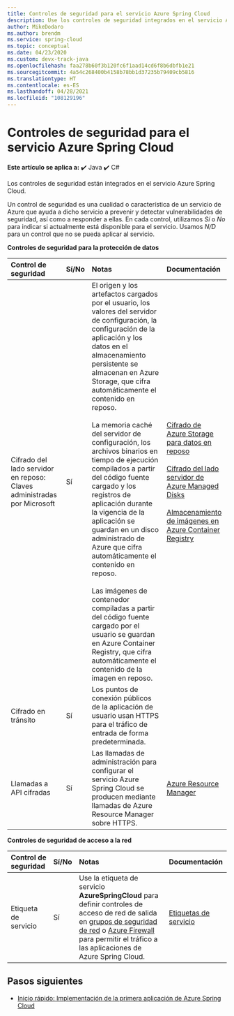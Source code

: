 ```yaml
---
title: Controles de seguridad para el servicio Azure Spring Cloud
description: Use los controles de seguridad integrados en el servicio Azure Spring Cloud.
author: MikeDodaro
ms.author: brendm
ms.service: spring-cloud
ms.topic: conceptual
ms.date: 04/23/2020
ms.custom: devx-track-java
ms.openlocfilehash: faa278b60f3b120fc6f1aad14cd6f8b6dbfb1e21
ms.sourcegitcommit: 4a54c268400b4158b78bb1d37235b79409cb5816
ms.translationtype: HT
ms.contentlocale: es-ES
ms.lasthandoff: 04/28/2021
ms.locfileid: "108129196"
---
```

# <a name="security-controls-for-azure-spring-cloud-service"></a>Controles de seguridad para el servicio Azure Spring Cloud

**Este artículo se aplica a:** ✔️ Java ✔️ C#

Los controles de seguridad están integrados en el servicio Azure Spring Cloud.

Un control de seguridad es una cualidad o característica de un servicio de Azure que ayuda a dicho servicio a prevenir y detectar vulnerabilidades de seguridad, así como a responder a ellas.  En cada control, utilizamos *Sí* o *No* para indicar si actualmente está disponible para el servicio.  Usamos *N/D* para un control que no se pueda aplicar al servicio. 

**Controles de seguridad para la protección de datos**

| Control de seguridad | Sí/No | Notas | Documentación |
|:-------------|:-------|:-------------------------------|:----------------------|
| Cifrado del lado servidor en reposo: Claves administradas por Microsoft | Sí | El origen y los artefactos cargados por el usuario, los valores del servidor de configuración, la configuración de la aplicación y los datos en el almacenamiento persistente se almacenan en Azure Storage, que cifra automáticamente el contenido en reposo.<br><br>La memoria caché del servidor de configuración, los archivos binarios en tiempo de ejecución compilados a partir del código fuente cargado y los registros de aplicación durante la vigencia de la aplicación se guardan en un disco administrado de Azure que cifra automáticamente el contenido en reposo.<br><br>Las imágenes de contenedor compiladas a partir del código fuente cargado por el usuario se guardan en Azure Container Registry, que cifra automáticamente el contenido de la imagen en reposo. | [Cifrado de Azure Storage para datos en reposo](../storage/common/storage-service-encryption.md)<br><br>[Cifrado del lado servidor de Azure Managed Disks](../virtual-machines/disk-encryption.md)<br><br>[Almacenamiento de imágenes en Azure Container Registry](../container-registry/container-registry-storage.md) |
| Cifrado en tránsito | Sí | Los puntos de conexión públicos de la aplicación de usuario usan HTTPS para el tráfico de entrada de forma predeterminada. |  |
| Llamadas a API cifradas | Sí | Las llamadas de administración para configurar el servicio Azure Spring Cloud se producen mediante llamadas de Azure Resource Manager sobre HTTPS. | [Azure Resource Manager](../azure-resource-manager/index.yml) |

**Controles de seguridad de acceso a la red**

| Control de seguridad | Sí/No | Notas | Documentación |
|:-------------|:-------|:-------------------------------|:----------------------|
| Etiqueta de servicio | Sí | Use la etiqueta de servicio **AzureSpringCloud** para definir controles de acceso de red de salida en [grupos de seguridad de red](../virtual-network/network-security-groups-overview.md#security-rules) o [Azure Firewall](../firewall/service-tags.md) para permitir el tráfico a las aplicaciones de Azure Spring Cloud. | [Etiquetas de servicio](../virtual-network/service-tags-overview.md) |

## <a name="next-steps"></a>Pasos siguientes

* [Inicio rápido: Implementación de la primera aplicación de Azure Spring Cloud](./quickstart.md)